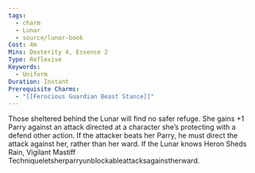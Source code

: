 ```yaml
---
tags:
  - charm
  - Lunar
  - source/lunar-book
Cost: 4m
Mins: Dexterity 4, Essence 2
Type: Reflexive
Keywords:
  - Uniform
Duration: Instant
Prerequisite Charms:
  - "[[Ferocious Guardian Beast Stance]]"
---
```

Those sheltered behind the Lunar will find no safer refuge. She gains +1 Parry against an attack directed at a character she’s protecting with a defend other action. If the attacker beats her Parry, he must direct the attack against her, rather than her ward. If the Lunar knows Heron Sheds Rain, Vigilant Mastiff Techniqueletsherparryunblockableattacksagainstherward.